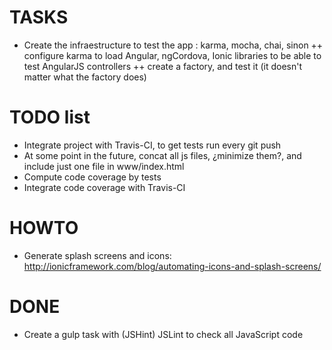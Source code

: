 # TASKS
- Create the infraestructure to test the app : karma, mocha, chai, sinon
++ configure karma to load Angular, ngCordova, Ionic libraries to be able to test AngularJS controllers
++ create a factory, and test it (it doesn't matter what the factory does)

# TODO list
- Integrate project with Travis-CI, to get tests run every git push
- At some point in the future, concat all js files, ¿minimize them?, and include just one file in www/index.html
- Compute code coverage by tests
- Integrate code coverage with Travis-CI

# HOWTO
- Generate splash screens and icons: http://ionicframework.com/blog/automating-icons-and-splash-screens/

# DONE
+ Create a gulp task with (JSHint) JSLint to check all JavaScript code

